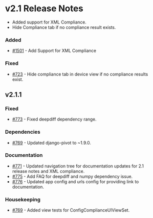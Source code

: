 
# v2.1 Release Notes

- Added support for XML Compliance.
- Hide Compliance tab if no compliance result exists.


### Added

- [#1501](https://github.com/nautobot/nautobot-app-golden-config/issues/1501) - Add Support for XML Compliance

### Fixed

- [#723](https://github.com/nautobot/nautobot-app-golden-config/issues/723) - Hide compliance tab in device view if no compliance results exist.


## v2.1.1

### Fixed

- [#773](https://github.com/nautobot/nautobot-app-golden-config/issues/773) - Fixed deepdiff dependency range.

### Dependencies

- [#769](https://github.com/nautobot/nautobot-app-golden-config/issues/769) - Updated django-pivot to ~1.9.0.

### Documentation

- [#771](https://github.com/nautobot/nautobot-app-golden-config/issues/771) - Updated navigation tree for documentation updates for 2.1 release notes and XML compliance.
- [#775](https://github.com/nautobot/nautobot-app-golden-config/issues/775) - Add FAQ for deepdiff and numpy dependency issue.
- [#776](https://github.com/nautobot/nautobot-app-golden-config/issues/776) - Updated app config and urls config for providing link to documentation.

### Housekeeping

- [#769](https://github.com/nautobot/nautobot-app-golden-config/issues/769) - Added view tests for ConfigComplianceUIViewSet.
